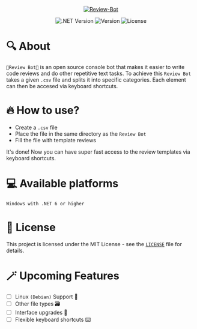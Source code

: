 <p align="center">
      <a href="https://ibb.co/Th0QTV6"><img src="https://i.ibb.co/h8dGMPb/Review-Bot.png" alt="Review-Bot" border="0"></a>
</p>

<p align="center">
   <img src="https://img.shields.io/badge/.NET-6-blueviolet" alt=".NET Version">
   <img src="https://img.shields.io/badge/Version-1.0.0-blue" alt="Version"> 
   <img src="https://img.shields.io/badge/License-MIT-brightgreen" alt="License">
</p>

# 🔍 About

`🔬Review Bot🔬` is an open source console bot that makes it easier to write code reviews and do other repetitive text tasks. 
To achieve this `Review Bot` takes a given `.csv` file and splits it into specific categories. Each element can then be accesed via keyboard shortcuts.

# 🔥 How to use?

- Create a `.csv` file
- Place the file in the same directory as the `Review Bot` 
- Fill the file with template reviews

It's done! Now you can have super fast access to the review templates via keyboard shortcuts.

# 💻 Available platforms

```
Windows with .NET 6 or higher
```

# 📝 License

This project is licensed under the MIT License - see the [`LICENSE`](LICENSE) file for details.

# 🪄 Upcoming Features
- [ ] Linux `(Debian)` Support 🐧
- [ ] Other file types 🗃️
- [ ] Interface upgrades 🌇
- [ ] Flexible keyboard shortcuts ⌨️
